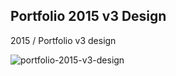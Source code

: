 
Portfolio 2015 v3 Design
---------------------
2015 / Portfolio v3 design

![portfolio-2015-v3-design](https://mir-s3-cdn-cf.behance.net/project_modules/1400/28699b55748605.5991d45a2220b.png) 
